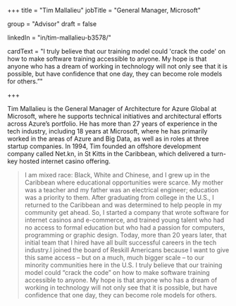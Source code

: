 +++
title = "Tim Mallalieu"
jobTitle = "General Manager, Microsoft"

group = "Advisor"
draft = false

linkedIn = "in/tim-mallalieu-b3578/"




cardText = "I truly believe that our training model could 'crack the code' on how to make software training accessible to anyone. My hope is that anyone who has a dream of working in technology will not only see that it is possible, but have confidence that one day, they can become role models for others.”"

+++

Tim Mallalieu is the General Manager of Architecture for Azure Global at Microsoft, where he supports technical initiatives and architectural efforts across Azure’s portfolio. He has more than 27 years of experience in the tech industry, including 18 years at Microsoft, where he has primarily worked in the areas of Azure and Big Data, as well as in roles at three startup companies. In 1994, Tim founded an offshore development company called Net.kn, in St Kitts in the Caribbean, which delivered a turn-key hosted internet casino offering.

> I am mixed race: Black, White and Chinese, and I grew up in the Caribbean where educational opportunities were scarce. My mother was a teacher and my father was an electrical engineer; education was a priority to them. After graduating from college in the U.S., I returned to the Caribbean and was determined to help people in my community get ahead. So, I started a company that wrote software for internet casinos and e-commerce, and trained young talent who had no access to formal education but who had a passion for computers, programming or graphic design. Today, more than 20 years later, that initial team that I hired have all built successful careers in the tech industry.I joined the board of Reskill Americans because I want to give this same access – but on a much, much bigger scale – to our minority communities here in the U.S. I truly believe that our training model could “crack the code” on how to make software training accessible to anyone. My hope is that anyone who has a dream of working in technology will not only see that it is possible, but have confidence that one day, they can become role models for others.
